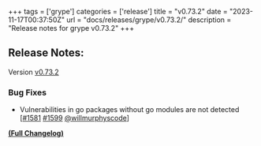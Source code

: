 +++
tags = ['grype']
categories = ['release']
title = "v0.73.2"
date = "2023-11-17T00:37:50Z"
url = "docs/releases/grype/v0.73.2/"
description = "Release notes for grype v0.73.2"
+++

## Release Notes:
Version [v0.73.2](https://github.com/anchore/grype/releases/tag/v0.73.2)

### Bug Fixes

- Vulnerabilities in go packages without go modules are not detected [[#1581](https://github.com/anchore/grype/issues/1581) [#1599](https://github.com/anchore/grype/pull/1599) [@willmurphyscode](https://github.com/willmurphyscode)]

**[(Full Changelog)](https://github.com/anchore/grype/compare/v0.73.1...v0.73.2)**
